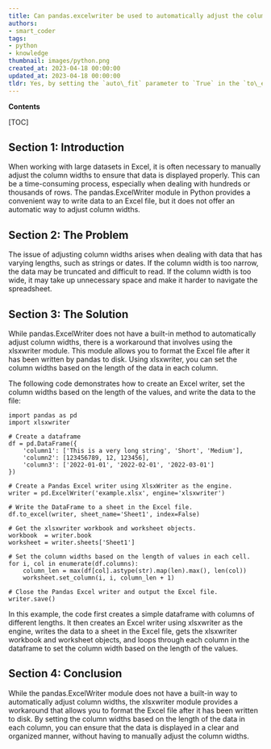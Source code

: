 ```yaml
---
title: Can pandas.excelwriter be used to automatically adjust the column widths in excel?
authors:
- smart_coder
tags:
- python
- knowledge
thumbnail: images/python.png
created_at: 2023-04-18 00:00:00
updated_at: 2023-04-18 00:00:00
tldr: Yes, by setting the `auto\_fit` parameter to `True` in the `to\_excel()` method when using `pandas.ExcelWriter`.
---
```


**Contents**

[TOC]

Section 1: Introduction
-----------------------
When working with large datasets in Excel, it is often necessary to manually adjust the column widths to ensure that data is displayed properly. This can be a time-consuming process, especially when dealing with hundreds or thousands of rows. The pandas.ExcelWriter module in Python provides a convenient way to write data to an Excel file, but it does not offer an automatic way to adjust column widths.

Section 2: The Problem
----------------------
The issue of adjusting column widths arises when dealing with data that has varying lengths, such as strings or dates. If the column width is too narrow, the data may be truncated and difficult to read. If the column width is too wide, it may take up unnecessary space and make it harder to navigate the spreadsheet.

Section 3: The Solution
-----------------------
While pandas.ExcelWriter does not have a built-in method to automatically adjust column widths, there is a workaround that involves using the xlsxwriter module. This module allows you to format the Excel file after it has been written by pandas to disk. Using xlsxwriter, you can set the column widths based on the length of the data in each column.

The following code demonstrates how to create an Excel writer, set the column widths based on the length of the values, and write the data to the file:

```
import pandas as pd
import xlsxwriter

# Create a dataframe
df = pd.DataFrame({
    'column1': ['This is a very long string', 'Short', 'Medium'],
    'column2': [123456789, 12, 123456],
    'column3': ['2022-01-01', '2022-02-01', '2022-03-01']
})

# Create a Pandas Excel writer using XlsxWriter as the engine.
writer = pd.ExcelWriter('example.xlsx', engine='xlsxwriter')

# Write the DataFrame to a sheet in the Excel file.
df.to_excel(writer, sheet_name='Sheet1', index=False)

# Get the xlsxwriter workbook and worksheet objects.
workbook  = writer.book
worksheet = writer.sheets['Sheet1']

# Set the column widths based on the length of values in each cell.
for i, col in enumerate(df.columns):
    column_len = max(df[col].astype(str).map(len).max(), len(col))
    worksheet.set_column(i, i, column_len + 1)

# Close the Pandas Excel writer and output the Excel file.
writer.save()
```

In this example, the code first creates a simple dataframe with columns of different lengths. It then creates an Excel writer using xlsxwriter as the engine, writes the data to a sheet in the Excel file, gets the xlsxwriter workbook and worksheet objects, and loops through each column in the dataframe to set the column width based on the length of the values.

Section 4: Conclusion
----------------------
While the pandas.ExcelWriter module does not have a built-in way to automatically adjust column widths, the xlsxwriter module provides a workaround that allows you to format the Excel file after it has been written to disk. By setting the column widths based on the length of the data in each column, you can ensure that the data is displayed in a clear and organized manner, without having to manually adjust the column widths.
